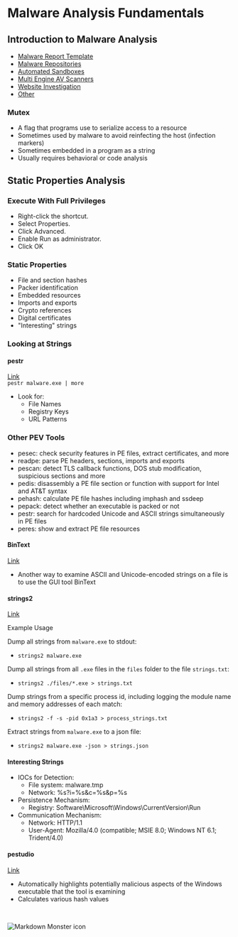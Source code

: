 # Malware Analysis Fundamentals
## Introduction to Malware Analysis
- [Malware Report Template](https://zeltser.com/malware-analysis-report/)
- [Malware Repositories](https://zeltser.com/malware-sample-sources/)
- [Automated Sandboxes](https://zeltser.com/automated-malware-analysis/)
- [Multi Engine AV Scanners](https://zeltser.com/multi-engine-av-scanning-sites/)
- [Website Investigation](https://zeltser.com/lookup-malicious-websites/)
- [Other](https://github.com/hslatman/awesome-threat-intelligence)  

### Mutex
- A flag that programs use to serialize access to a resource
- Sometimes used by malware to avoid reinfecting the host (infection markers)
- Sometimes embedded in a program as a string
- Usually requires behavioral or code analysis

## Static Properties Analysis
### Execute With Full Privileges
- Right-click the shortcut.
- Select Properties.
- Click Advanced.
- Enable Run as administrator.
- Click OK
### Static Properties
- File and section hashes
- Packer identification
- Embedded resources
- Imports and exports
- Crypto references
- Digital certificates
- "Interesting" strings

### Looking at Strings
#### pestr
[Link](https://sourceforge.net/projects/pev/)  
```pestr malware.exe | more```
- Look for:
    - File Names
    - Registry Keys
    - URL Patterns

### Other PEV Tools
- pesec: check security features in PE files, extract certificates, and more
- readpe: parse PE headers, sections, imports and exports
- pescan: detect TLS callback functions, DOS stub modification, suspicious sections and more
- pedis: disassembly a PE file section or function with support for Intel and AT&T syntax
- pehash: calculate PE file hashes including imphash and ssdeep
- pepack: detect whether an executable is packed or not
- pestr: search for hardcoded Unicode and ASCII strings simultaneously in PE files
- peres: show and extract PE file resources

#### BinText
[Link](https://www.majorgeeks.com/files/details/bintext.html#:~:text=BinText%20is%20a%20small%2C%20fast,Resource%20strings%20in%20a%20file.)
- Another way to examine ASCII and Unicode-encoded strings on a file is to use the GUI tool BinText

#### strings2
[Link](https://www.split-code.com/strings2.html)  

Example Usage

Dump all strings from `malware.exe` to stdout:

* ```strings2 malware.exe```

Dump all strings from all `.exe` files in the `files` folder to the file `strings.txt`:
* ```strings2 ./files/*.exe > strings.txt```

Dump strings from a specific process id, including logging the module name and memory addresses of each match:
* ```strings2 -f -s -pid 0x1a3 > process_strings.txt```

Extract strings from `malware.exe` to a json file:
* ```strings2 malware.exe -json > strings.json```

#### Interesting Strings
- IOCs for Detection:
    - File system: malware.tmp
    - Network: %s?i=%s&c=%s&p=%s
- Persistence Mechanism:
    - Registry: Software\Microsoft\Windows\CurrentVersion\Run
- Communication Mechanism:
    - Network: HTTP/1.1
    - User-Agent: Mozilla/4.0 (compatible; MSIE 8.0; Windows NT 6.1; Trident/4.0)

#### pestudio
[Link](https://www.winitor.com/download)
- Automatically highlights
potentially malicious aspects of the Windows executable that the tool is examining
- Calculates various hash values

<br>

<img src="https://media.geeksforgeeks.org/wp-content/uploads/20220915224514/1.jpg"
     alt="Markdown Monster icon"
     style="float: left; margin-right: 10px;" />
